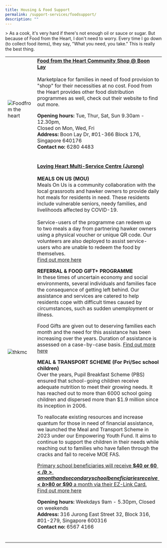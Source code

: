 ```yaml
---
title: Housing & Food Support
permalink: /support-services/foodsupport/
description: ""
---
```

&gt; As a cook, it's very hard if there's not enough oil or sauce or sugar. But because of Food from the Heart, I don't need to worry. Every time I go down (to collect food items), they say, "What you need, you take." This is really the best thing.
<p>

<table style="width:100%">
  <tbody><tr>
		
</tr><tr>
    <td style="width:30%">
      <img src="https://lh5.googleusercontent.com/p/AF1QipOYjhP9qvCR9t1Iiyl8-P_qH2VV41mDA1eROEJA=w408-h272-k-no" alt="Foodfrom the heart">
    </td>	
    <td style="width:70%">
			<b>	<a href="https://www.foodfromtheheart.sg/" target="_blank"> Food from the Heart Community Shop @ Boon Lay</a></b>
   <br><br>
Marketplace for families in need of food provision to "shop" for their necessities at no cost. Food from the Heart provides other food distribution programmes as well, check out their website to find out more.
			<p>
			<b> Opening hours: </b> Tue, Thur, Sat, Sun 9.30am - 12.30pm, <br>Closed on Mon, Wed, Fri<br>
			<b> Address:</b> Boon Lay Dr, #01-366 Block 176, Singapore 640176 <br>
			<b> Contact no: </b> 6280 4483 <br>
	<br></p></td>
</tr>

<tr>
    <td style="width:30%">
      <img src="https://lovingheart.org.sg/wp-content/uploads/2021/10/Amended-LH-LOGO_201021.png" alt="thkmc">
    </td>	
    <td style="width:70%">
      			<b>	<a href="https://www.lovingheartjurong.org.sg/" target="_blank">Loving Heart Multi-Service Centre (Jurong)</a></b><br>
   <br>
			<b>MEALS ON US (MOU)</b><br>
Meals On Us is a community collaboration with the local grassroots and hawker owners to provide daily hot meals for residents in need. These residents include vulnerable seniors, needy families, and livelihoods affected by COVID-19.&nbsp;<br><br>Service-users of the programme&nbsp;can redeem up to&nbsp;two meals&nbsp;a day from partnering hawker owners using a physical voucher or unique QR code. Our volunteers are also deployed to assist&nbsp;service-users&nbsp;who are unable to redeem the food&nbsp;by themselves. <br> <a href="https://lovingheart.org.sg/services/" target="_blank">Find out more here</a>
			
<b> REFERRAL &amp; FOOD GIFT+ PROGRAMME</b><br>
In these times of uncertain economy and social environments, several individuals and families face the consequence of getting left behind. Our assistance and services are catered to help residents cope with difficult times caused by circumstances, such as sudden unemployment or illness.

Food Gifts are given out to deserving families each month and the need for this assistance has been increasing over the years. Duration of assistance is assessed on a case-by-case basis. [Find out more here](https://www.lovingheartjurong.org.sg/services/case-management-food-gifts/) <p>
			<b>MEAL &amp; TRANSPORT SCHEME (For Pri/Sec school children)</b><br>
Over the years, Pupil Breakfast Scheme (PBS) ensured that school-going children receive adequate nutrition to meet their growing needs. It has reached out to more than 6000 school going children and dispersed more than $1.9 million since its inception in 2006.<br>
			
To reallocate existing resources and increase quantum for those in need of financial assistance, we launched the Meal and Transport Scheme in 2023 under our Empowering Youth Fund. It aims to continue to support the children in their needs while reaching out to families who have fallen through the cracks and fail to receive MOE FAS.

<u>Primary school beneficiaries will receive <b>$40 or $60 </b> a month and secondary school beneficiaries receive <b>$80 or $90</b> a month via their EZ-Link Card. <br> <a href="https://www.lovingheartjurong.org.sg/services/meal-transport-scheme/" target="_blank">Find out more here</a>
			</u></p><p>
			<b> Opening hours: </b> Weekdays 9am - 5.30pm, Closed on weekends <br>
			<b> Address:</b> 316 Jurong East Street 32, Block 316, #01-279, Singapore 600316 <br>
			<b> Contact no: </b> 6567 4166 <br>
    <br></p></td>
  </tr></tbody></table></p>